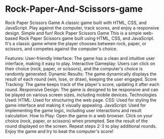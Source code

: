 # Rock-Paper-And-Scissors-game
Rock Paper Scissors Game  A classic game built with HTML, CSS, and JavaScript. Play against the computer, track scores, and enjoy a responsive design. Simple and fun!
Rock Paper Scissors Game
This is a simple web-based Rock Paper Scissors game built using HTML, CSS, and JavaScript. It's a classic game where the player chooses between rock, paper, or scissors, and competes against the computer's choice.

Features:
User-friendly Interface: The game has a clean and intuitive user interface, making it easy to play.
Interactive Gameplay: Users can click on their choice (rock, paper, or scissors), and the computer's choice is randomly generated.
Dynamic Results: The game dynamically displays the result of each round (win, lose, or draw), keeping the user engaged.
Score Tracking: The game keeps track of the player's score, updating it after each round.
Responsive Design: The game is designed to be responsive and can be played on various screen sizes, including mobile devices.
Technologies Used:
HTML: Used for structuring the web page.
CSS: Used for styling the game interface and making it visually appealing.
JavaScript: Used for implementing the game logic, including user interactions and result calculation.
How to Play:
Open the game in a web browser.
Click on your choice (rock, paper, or scissors) when prompted.
See the result of the round displayed on the screen.
Repeat steps 2-3 to play additional rounds.
Enjoy the game and try to beat the computer's score!
